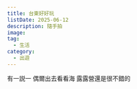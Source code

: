 ```yaml
---
title: 台東好好玩
listDate: 2025-06-12
description: 隨手拍
image: 
tag:
  - 生活
category:
  - 出遊
---
```


有一説一 偶爾出去看看海 露露營還是很不錯的
